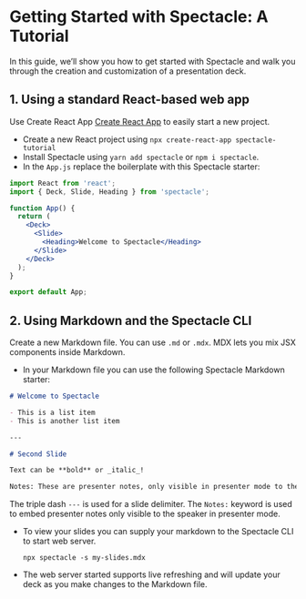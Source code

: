 # Getting Started with Spectacle: A Tutorial

In this guide, we’ll show you how to get started with Spectacle and walk you through the creation and customization of a presentation deck.

## 1. Using a standard React-based web app

Use Create React App [Create React App](https://github.com/facebook/create-react-app) to easily start a new project.

- Create a new React project using `npx create-react-app spectacle-tutorial`
- Install Spectacle using `yarn add spectacle` or `npm i spectacle`.
- In the `App.js` replace the boilerplate with this Spectacle starter:

```jsx
import React from 'react';
import { Deck, Slide, Heading } from 'spectacle';

function App() {
  return (
    <Deck>
      <Slide>
        <Heading>Welcome to Spectacle</Heading>
      </Slide>
    </Deck>
  );
}

export default App;
```

## 2. Using Markdown and the Spectacle CLI

Create a new Markdown file. You can use `.md` or `.mdx`. MDX lets you mix JSX components inside Markdown.

- In your Markdown file you can use the following Spectacle Markdown starter:

```md
# Welcome to Spectacle

- This is a list item
- This is another list item

---

# Second Slide

Text can be **bold** or _italic_!

Notes: These are presenter notes, only visible in presenter mode to the speaker.
```

The triple dash `---` is used for a slide delimiter. The `Notes:` keyword is used to embed presenter notes only visible to the speaker in presenter mode.

- To view your slides you can supply your markdown to the Spectacle CLI to start web server.

  `npx spectacle -s my-slides.mdx`

- The web server started supports live refreshing and will update your deck as you make changes to the Markdown file.
